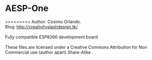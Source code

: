 # AESP-One
=========
Author: Cosimo Orlando.<br>
Blog: http://creativityslashdesign.tk/<br>
<br>
Fully compatible ESP8266 development board</br>
</br>
These files are licensed under a Creative Commons Attribution for Non Commercial use (author apart) Share-Alike <CC BY-NC-SA>. 
